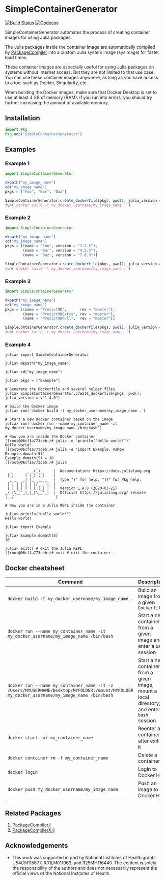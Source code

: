 # SimpleContainerGenerator

[![Build Status](https://travis-ci.com/bcbi/SimpleContainerGenerator.jl.svg?branch=master)](https://travis-ci.com/bcbi/SimpleContainerGenerator.jl/branches)
[![Codecov](https://codecov.io/gh/bcbi/SimpleContainerGenerator.jl/branch/master/graph/badge.svg)](https://codecov.io/gh/bcbi/SimpleContainerGenerator.jl)

SimpleContainerGenerator automates the process of creating container images for using Julia packages.

The Julia packages inside the container image are automatically compiled by [PackageCompiler](https://github.com/JuliaLang/PackageCompiler.jl) into a custom Julia system image (sysimage) for faster load times.

These container images are especially useful for using Julia packages on systems without Internet access. But they are not limited to that use case. You can use these container images anywhere, as long as you have access to a tool such as Docker, Singularity, etc.

When building the Docker images, make sure that Docker Desktop is set to use at least 4 GB of memory (RAM). If you run into errors, you should try further increasing the amount of available memory.

## Installation

```julia
import Pkg
Pkg.add("SimpleContainerGenerator")
```

## Examples

### Example 1

```julia
import SimpleContainerGenerator

mkpath("my_image_name")
cd("my_image_name")
pkgs = ["Foo", "Bar", "Baz"]

SimpleContainerGenerator.create_dockerfile(pkgs, pwd(); julia_version = v"1.4.0")
run(`docker build -t my_docker_username/my_image_name .`)
```

### Example 2

```julia
import SimpleContainerGenerator

mkpath("my_image_name")
cd("my_image_name")
pkgs = [(name = "Foo", version = "1.2.3"),
        (name = "Bar", version = "4.5.6"),
        (name = "Baz", version = "7.8.9")]

SimpleContainerGenerator.create_dockerfile(pkgs, pwd(); julia_version = v"1.4.0")
run(`docker build -t my_docker_username/my_image_name .`)
```

### Example 3

```julia
import SimpleContainerGenerator

mkpath("my_image_name")
cd("my_image_name")
pkgs = [(name = "PredictMD",      rev = "master"),
        (name = "PredictMDExtra", rev = "master"),
        (name = "PredictMDFull",  rev = "master")]

SimpleContainerGenerator.create_dockerfile(pkgs, pwd(); julia_version = v"1.4.0")
run(`docker build -t my_docker_username/my_image_name .`)
```

### Example 4

```
julia> import SimpleContainerGenerator

julia> mkpath("my_image_name")

julia> cd("my_image_name")

julia> pkgs = ["Example"]

# Generate the Dockerfile and several helper files
julia> SimpleContainerGenerator.create_dockerfile(pkgs, pwd(); julia_version = v"1.4.0")

# Build the Docker image
julia> run(`docker build -t my_docker_username/my_image_name .`)

# Start a new Docker container based on the image
julia> run(`docker run --name my_container_name -it my_docker_username/my_image_name /bin/bash`)

# Now you are inside the Docker container
[]root@06cf1a773ceb:/# julia -e 'println("Hello world!")'
Hello world!
[]root@06cf1a773ceb:/# julia -e 'import Example; @show Example.domath(5)'
Example.domath(5) = 10
[]root@06cf1a773ceb:/# julia
              _
  _       _ _(_)_     |  Documentation: https://docs.julialang.org
 (_)     | (_) (_)    |
  _ _   _| |_  __ _   |  Type "?" for help, "]?" for Pkg help.
 | | | | | | |/ _` |  |
 | | |_| | | | (_| |  |  Version 1.4.0 (2020-03-21)
_/ |\__'_|_|_|\__'_|  |  Official https://julialang.org/ release
|__/                   |

# Now you are in a Julia REPL inside the container

julia> println("Hello world!")
Hello world!

julia> import Example

julia> Example.domath(5)
10

julia> exit() # exit the Julia REPL
[]root@06cf1a773ceb:/# exit # exit the container
```

## Docker cheatsheet

| Command | Description |
| ------- | ----------- |
| `docker build -t my_docker_username/my_image_name .` | Build an image from a given `Dockerfile` |
| `docker run --name my_container_name -it my_docker_username/my_image_name /bin/bash` | Start a new container from a given image and enter a `bash` session |
| `docker run --name my_container_name -it -v /Users/MYUSERNAME/Desktop/MYFOLDER:/mount/MYFOLDER my_docker_username/my_image_name /bin/bash` | Start a new container from a given image, mount a local directory, and enter a `bash` session |
| `docker start -ai my_container_name` | Reenter a container after exiting it |
| `docker container rm -f my_container_name` | Delete a container |
| `docker login` | Login to Docker Hub |
| `docker push my_docker_username/my_image_name` | Push an image to Docker Hub |

## Related Packages
1. [PackageCompiler.jl](https://github.com/JuliaLang/PackageCompiler.jl)
2. [PackageCompilerX.jl](https://github.com/JuliaLang/PackageCompilerX.jl)

## Acknowledgements

- This work was supported in part by National Institutes of Health grants U54GM115677, R01LM011963, and R25MH116440. The content is solely the responsibility of the authors and does not necessarily represent the official views of the National Institutes of Health.
